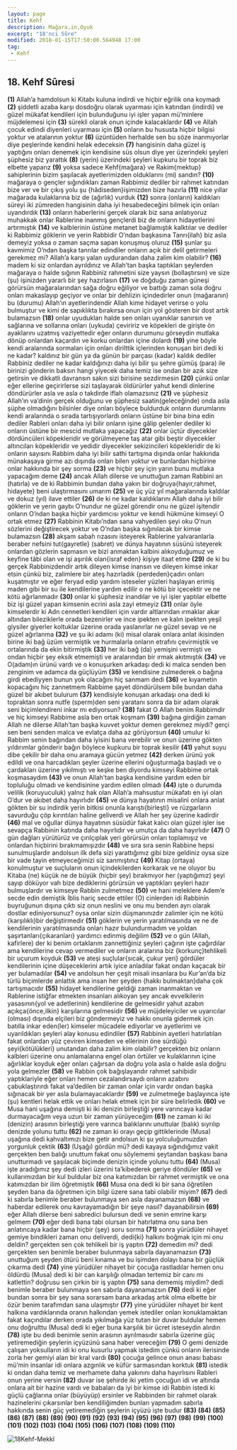 ```yaml
---
layout: page
title: Kehf
description: Mağara,in,Oyuk
excerpt: "18'nci Sûre"
modified: 2018-01-15T17:50:00.564948 17:00
tag: 
 - Kehf
---
```


## 18. Kehf Sûresi

**(1)** Allah’a hamdolsun ki Kitabı kuluna indirdi ve hiçbir eğrilik ona koymadı
**(2)** şiddetli azaba karşı dosdoğru olarak uyarması için katından (indirdi) ve güzel mükafat kendileri için bulunduğunu iyi işler yapan mü’minlere müjdelemesi için 
**(3)** sürekli olarak onun içinde kalacaklardır
**(4)** ve Allah çocuk edindi diyenleri uyarması için
**(5)** onların bu hususta hiçbir bilgisi yoktur ve atalarının yoktur
**(6)** üzüntüden herhalde sen bu söze inanmıyorlar diye peşlerinde kendini helak edeceksin
**(7)** hangisinin daha güzel iş yaptığını onları denemek için kendisine süs olsun diye yer üzerindeki şeyleri şüphesiz biz yarattık
**(8)** (yerin) üzerindeki şeyleri kupkuru bir toprak biz elbette yaparız
**(9)** yoksa sadece Kehf{mağara} ve Rakim{mektup} sahiplerinin bizim şaşılacak ayetlerimizden olduklarını (mi) sandın?
**(10)** mağaraya o gençler sığındıkları zaman Rabbimiz dediler bir rahmet katından bize ver ve bir çıkış yolu şu {hâdiseden}işimizden bize hazırla
**(11)** nice yıllar mağarada kulaklarına biz de (ağırlık) vurduk
**(12)** sonra (onların) kaldıkları süreyi iki zümreden hangisinin daha iyi hesabedeceğini bilmek için onları uyandırdık
**(13)** onların haberlerini gerçek olarak biz sana anlatıyoruz muhakkak onlar Rablerine inanmış gençlerdi biz de onların hidayetlerini artırmıştık
**(14)** ve kalblerinin üstüne metanet bağlamıştık kalktılar ve dediler ki Rabbimiz göklerin ve yerin Rabbidir O’ndan başkasına Tanrı{ilah} biz asla demeyiz yoksa o zaman saçma sapan konuşmuş oluruz
**(15)** şunlar şu kavmimiz O’ndan başka tanrılar edindiler onların açık bir delil getirmeleri gerekmez mi? Allah’a karşı yalan uydurandan daha zalim kim olabilir?
**(16)** madem ki siz onlardan ayrıldınız ve Allah’tan başka taptıkları şeylerden mağaraya o halde sığının Rabbiniz rahmetini size yaysın (bollaştırsın) ve size (şu) işinizden yararlı bir şey hazırlasın 
**(17)** ve doğduğu zaman güneşi görürsün mağaralarından sağa doğru eğiliyor ve battığı zaman sola doğru onları makaslayıp geçiyor ve onlar bir dehlizin içindedirler onun (mağaranın) bu (durumu) Allah’ın ayetlerindendir Allah kime hidayet verirse o yolu bulmuştur ve kimi de sapıklıkta bırakırsa onun için yol gösteren bir dost artık bulamazsın
**(18)** onlar uyudukları halde sen onları uyanıklar sanırsın ve sağlarına ve sollarına onları (uykuda) çeviririz ve köpekleri de girişte ön ayaklarını uzatmış vaziyettedir eğer onların durumunu görseydin mutlaka dönüp onlardan kaçardın ve korku onlardan içine dolardı
**(19)** yine böyle kendi aralarında sormaları için onları dirilttik içlerinden konuşan biri dedi ki ne kadar? kaldınız bir gün ya da günün bir parçası (kadar) kaldık dediler Rabbiniz dediler ne kadar kaldığınızı daha iyi bilir şu şehre gümüş (para) ile birinizi gönderin baksın hangi yiyecek daha temiz ise ondan bir azık size getirsin ve dikkatli davransın sakın sizi birisine sezdirmesin
**(20)** çünkü onlar eğer ellerine geçirirlerse sizi taşlayarak öldürürler yahut kendi dinlerine döndürürler asla ve asla o takdirde iflah olamazsınız 
**(21)** ve şüphesiz Allah’ın va’dinin gerçek olduğunu ve şüphesiz saatin(geleceğinde) onda asla şüphe olmadığını bilsinler diye onları böylece buldurduk onların durumlarını kendi aralarında o sırada tartışıyorlardı onların üstüne bir bina bina edin dediler Rableri onları daha iyi bilir onların işine gâlip gelenler dediler ki onların üstüne bir mescid mutlaka yapacağız
**(22)** onlar üçtür diyecekler dördüncüleri köpekleridir ve görülmeyene taş atar gibi beştir diyecekler altıncıları köpekleridir ve yedidir diyecekler sekizincileri köpekleridir de ki onların sayısını Rabbim daha iyi bilir sathi tartışma dışında onlar hakkında münakaşaya girme azı dışında onları bilen yoktur ve bunlardan hiçbirine onlar hakkında bir şey sorma
**(23)** ve hiçbir şey için yarın bunu mutlaka yapacağım deme 
**(24)** ancak Allah dilerse ve unuttuğun zaman Rabbini an (hatırla) ve de ki Rabbimin bundan daha yakın bir doğruya{hayır,rahmet, hidayete} beni ulaştırmasını umarım
**(25)** ve üç yüz yıl mağaralarında kaldılar ve dokuz (yıl) ilave ettiler
**(26)** de ki ne kadar kaldıklarını Allah daha iyi bilir göklerin ve yerin gaybı O’nundur ne güzel görendir onu ne güzel işitendir onların O’ndan başka hiçbir yardımcısı yoktur ve kendi hükmüne kimseyi O ortak etmez
**(27)** Rabbinin Kitabı’ndan sana vahyedilen şeyi oku O’nun sözlerini değiştirecek yoktur ve O’ndan başka sığınılacak bir kimse bulamazsın
**(28)** akşam sabah rızasını isteyerek Rablerine yalvaranlarla beraber nefsini tut{gayretle} (sabret) ve dünya hayatının süsünü isteyerek onlardan gözlerin sapmasın ve bizi anmaktan kalbini alıkoyduğumuz ve keyfine tâbi olan ve işi aşırılık olan{israf eden} kişiye itaat etme 
**(29)** de ki bu gerçek Rabbinizdendir artık dileyen kimse inansın ve dileyen kimse inkar etsin çünkü biz, zalimlere bir ateş hazırladık {perdeden}çadırı onları kuşatmıştır ve eğer feryad edip yardım isteseler yüzleri haşlayan erimiş maden gibi bir su ile kendilerine yardım edilir o ne kötü bir içecektir ve ne kötü ağırlanmadır
**(30)** onlar ki şüphesiz inandılar ve iyi işler yaptılar elbette biz işi güzel yapan kimsenin ecrini asla zayi etmeyiz 
**(31)** onlar öyle kimselerdir ki Adn cennetleri kendileri için vardır altlarından ırmaklar akar altından bileziklerle orada bezenirler ve ince ipekten ve kalın ipekten yeşil giysiler giyerler koltuklar üzerine orada yaslanırlar ne güzel sevap ve ne güzel ağırlanma
**(32)** ve şu iki adamı (ki) misal olarak onlara anlat ikisinden birine iki bağ üzüm vermiştik ve hurmalarla onların etrafını çevirmiştik ve ortalarında da ekin bitirmiştik
**(33)** her iki bağ (da) yemişini vermişti ve ondan hiçbir şey eksik etmemişti ve aralarından bir ırmak akıtmıştık
**(34)** ve O(adam)ın ürünü vardı ve o konuşurken arkadaşı dedi ki malca senden ben zenginim ve adamca da güçlüyüm
**(35)** ve kendisine zulmederek o bağına girdi ebediyyen bunun yok olacağını hiç sanmam dedi
**(36)** ve kıyametin kopacağını hiç zannetmem Rabbime şayet döndürülsem bile bundan daha güzel bir akıbet bulurum
**(37)** kendisiyle konuşan arkadaşı ona dedi ki topraktan sonra nutfe (sperm)den seni yaratanı sonra da bir adam olarak seni biçimlendireni inkar mı ediyorsun? 
**(38)** fakat O Allah benim Rabbimdir ve hiç kimseyi Rabbime asla ben ortak koşmam
**(39)** bağına girdiğin zaman Allah ne dilerse Allah’tan başka kuvvet yoktur demen gerekmez miydi? gerçi sen beni senden malca ve evlatça daha az görüyorsun
**(40)** umulur ki Rabbim senin bağından daha iyisini bana verebilir ve onun üzerine gökten yıldırımlar gönderir bağın böylece kupkuru bir toprak kesilir
**(41)** yahut suyu dibe çekilir bir daha onu aramaya gücün yetmez
**(42)** derken ürünü yok edildi ve ona harcadıkları şeyler üzerine ellerini oğuşturmağa başladı ve o çardakları üzerine yıkılmıştı ve keşke ben diyordu kimseyi Rabbime ortak koşmasaydım
**(43)** ve onun Allah’tan başka kendisine yardım eden bir topluluğu olmadı ve kendisinine yardım edilen olmadı
**(44)** işte o durumda velilik (koruyuculuk) yalnız hak olan Allah’a mahsustur mükafatı en iyi olan O’dur ve akıbet daha hayırlıdır
**(45)** ve dünya hayatının misalini onlara anlat gökten bir su indirdik yerin bitkisi onunla karıştı{birleşti} ve rüzgarların savurduğu çöp kırıntıları haline geliverdi ve Allah her şey üzerine kadirdir
**(46)** mal ve oğullar dünya hayatının süsüdür fakat kalıcı olan güzel işler ise sevapça Rabbinin katında daha hayırlıdır ve umutça da daha hayırlıdır
**(47)** O gün dağları yürütürüz ve çırılçıplak yeri görürsün onları toplamışız ve onlardan hiçbirini bırakmamışızdır
**(48)** ve sıra sıra senin Rabbine hepsi sunulmuşlardır andolsun ilk defa sizi yarattığımız gibi bize geldiniz oysa size bir vade tayin etmeyeceğimizi siz sanmıştınız
**(49)** Kitap (ortaya) konulmuştur ve suçluların onun içindekilerden korkarak ve ne oluyor bu Kitaba (ne) küçük ne de büyük (hiçbir şey) bırakmıyor her (yaptığımız) şeyi sayıp döküyor vah bize dediklerini görürsün ve yaptıkları şeyleri hazır bulmuşlardır ve kimseye Rabbin zulmetmez
**(50)** ve hani meleklere Adem’e secde edin demiştik İblis hariç secde ettiler (O) cinlerden idi Rabbinin buyruğunun dışına çıktı siz onun neslini ve onu mu benden ayrı olarak dostlar ediniyorsunuz? oysa onlar sizin düşmanınızdır zalimler için ne kötü {karşılıklı}bir değiştirmedir
**(51)** göklerin ve yerin yaratılmasında ve ne de kendilerinin yaratılmasında onları hazır bulundurmadım ve yoldan şaşırtanları{çıkaranları} yardımcı edinmiş değilim
**(52)** ve o gün (Allah, kafirlere) der ki benim ortaklarım zannettiğiniz şeyleri çağırın işte çağırdılar ama kendilerine cevap vermediler ve onların aralarına biz {korkunç}tehlikeli bir uçurum koyduk
**(53)** ve ateşi suçlular{sıcak, çukur yeri} gördüler kendilerinin içine düşeceklerini artık iyice anladılar fakat ondan kaçacak bir yer bulamadılar
**(54)** ve andolsun her çeşit misali insanlara bu Kur’an’da biz türlü biçimlerde anlattık ama insan her şeyden {hakkı bulmaktan}daha çok tartışmacıdır
**(55)** hidayet kendilerine geldiği zaman inanmaktan ve Rablerine istiğfar etmekten insanları alıkoyan şey ancak evvelkilerin yasasının{yol ve adetlerinin} kendilerine de gelmesidir yahut azabın açıkça{önce,ilkin} karşılarına gelmesidir 
**(56)** ve müjdeleyiciler ve uyarıcılar (olması) dışında elçileri biz göndermeyiz ve hakkı onunla gidermek için batılla inkar eden(ler) kimseler mücadele ediyorlar ve ayetlerimi ve uyarıldıkları şeyleri alay konusu edindiler
**(57)** Rabbinin ayetleri hatırlatılan fakat onlardan yüz çeviren kimseden ve ellerinin öne sürdüğü şeyi{kötülükleri} unutandan daha zalim kim olabilir? gerçekten biz onların kalbleri üzerine onu anlamalarına engel olan örtüler ve kulaklarının içine ağırlıklar koyduk eğer onları çağırsan da doğru yola asla o halde asla doğru yola gelmezler
**(58)** ve Rabbin çok bağışlayandır rahmet sahibidir yaptıklariyle eğer onları hemen cezalandırsaydı onların azabını çabuklaştırırdı fakat va’dedilen bir zaman onlar için vardır ondan başka sığınacak bir yer asla bulamayacaklardır
**(59)** ve zulmetmeğe başlayınca işte (şu) kentleri helak ettik ve onları helak etmek için bir süre belirledik
**(60)** ve Musa hani uşağına demişti ki iki denizin birleştiği yere varıncaya kadar durmayacağım veya uzun bir zaman yürüyeceğim
**(61)** ne zaman ki iki (denizin) arasının birleştiği yere varınca balıklarını unuttular (balık) sıyrılıp denizde yolunu tuttu
**(62)** ne zaman ki orayı geçip gittiklerinde (Musa) uşağına dedi kahvaltımızı bize getir andolsun ki şu yolculuğumuzdan yorgunluk çektik
**(63)** (Uşağı) gördün mü? dedi kayaya sığındığımız vakit gerçekten ben balığı unuttum fakat onu söylememi şeytandan başkası bana unutturmadı ve şaşılacak biçimde denizin içinde yolunu tuttu
**(64)** (Musa) işte aradığımız şey dedi izleri üzerini ta’kibederek geriye döndüler
**(65)** ve kullarımızdan bir kul buldular biz ona katımızdan bir rahmet vermiştik ve ona katımızdan bir ilim öğretmiştik
**(66)** Musa ona dedi ki bir sana öğretilen şeyden bana da öğretmen için bilgi üzere sana tabi olabilir miyim? 
**(67)** dedi ki sabırla benimle beraber bulunmaya sen asla dayanamazsın
**(68)** ve haberdar edilerek onu kavrayamadığın bir şeye nasıl? dayanabilirsin 
**(69)** eğer Allah dilerse beni sabredici bulursun dedi ve senin emrine karşı gelmem
**(70)** eğer dedi bana tabi olursan bir hatırlatma onu sana ben anlatıncaya kadar bana hiçbir (şey) soru sorma
**(71)** sonra yürüdüler nihayet gemiye bindikleri zaman onu deliverdi, dedi{ki} halkını boğmak için mi onu deldin? gerçekten sen çok tehlikeli bir iş yaptın
**(72)** demedim mi? dedi gerçekten sen benimle beraber bulunmaya sabırla dayanamazsın
**(73)** unuttuğum şeyden ötürü beni kınama ve bu işimden dolayı bana bir güçlük çıkarma dedi
**(74)** yine yürüdüler nihayet bir çocuğa rastladılar hemen onu öldürdü (Musa) dedi ki bir can karşılığı olmadan tertemiz bir canı mı katlettin? doğrusu sen çirkin bir iş yaptın
**(75)** sana dememiş miydim? dedi benimle beraber bulunmaya sen sabırla dayanamazsın
**(76)** dedi ki eğer bundan sonra bir şey sana sorarsam bana arkadaş artık olma elbette bir özür benim tarafımdan sana ulaşmıştır
**(77)** yine yürüdüler nihayet bir kent halkına vardıklarında oranın halkından yemek istediler onları konuklamaktan fakat kaçındılar derken orada yıkılmağa yüz tutan bir duvar buldular hemen onu doğrulttu (Musa) dedi ki eğer buna karşılık bir ücret isteseydin alırdın
**(78)** işte bu dedi benimle senin arasının ayrılmasıdır sabırla üzerine güç yetiremediğin şeylerin içyüzünü sana haber vereceğim
**(79)** O gemi denizde çalışan yoksulların idi ki onu kusurlu yapmak istedim çünkü onların ilerisinde zorla her gemiyi alan bir kral vardı
**(80)** çocuğa gelince onun anası babası mü’min insanlar idi onlara azgınlık ve küfür sarmasından korktuk
**(81)** istedik ki ondan daha temiz ve merhamete daha yakınını daha hayırlısını Rableri onun yerine versin
**(82)** duvar ise şehirde iki yetim çocuğun idi ve altında onlara ait bir hazine vardı ve babaları da iyi bir kimse idi Rabbin istedi ki güçlü çağlarına onlar (büyüyüp) ersinler ve Rabbinden bir rahmet olarak hazinelerini çıkarsınlar ben kendiliğimden bunları yapmadım sabırla hakkında senin güç yetiremediğin şeylerin içyüzü işte budur
**(83)** 
**(84)** 
**(85)** 
**(86)** 
**(87)** 
**(88)** 
**(89)** 
**(90)** 
**(91)**
**(92)** 
**(93)** 
**(94)** 
**(95)** 
**(96)** 
**(97)** 
**(98)** 
**(99)** 
**(100)** 
**(101)** 
**(102)** 
**(103)** 
**(104)** 
**(105)** 
**(106)** 
**(107)** 
**(108)** 
**(109)** 
**(110)** 

![18Kehf-Mekkî]({{site.url}}/images/ayrac-muhur.png)
